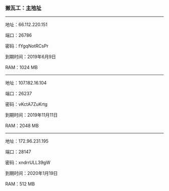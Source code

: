 ### 搬瓦工：[主地址](https://bandwagonhost.com)

---

地址：66.112.220.151

端口：26786

密码：fYgqNotRCsPr

到期时间：2019年6月9日

RAM：1024 MB

---

地址：107.182.16.104

端口：26237

密码：vKctA7ZuKrtg

到期时间：2019年11月11日

RAM：2048 MB

---

地址：172.96.231.195

端口：28147

密码：xndrrULL39gW

到期时间：2020年1月19日

RAM：512 MB

